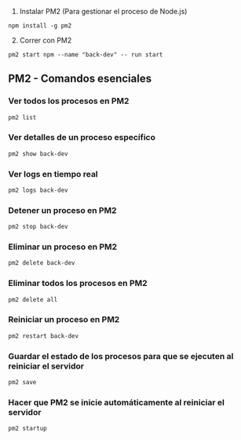 
1. Instalar PM2 (Para gestionar el proceso de Node.js)

```
npm install -g pm2
```

2. Correr con PM2

```
pm2 start npm --name "back-dev" -- run start
```

## PM2 - Comandos esenciales

### Ver todos los procesos en PM2
```sh
pm2 list
```

### Ver detalles de un proceso específico
```sh
pm2 show back-dev
```

### Ver logs en tiempo real
```sh
pm2 logs back-dev
```

### Detener un proceso en PM2
```sh
pm2 stop back-dev
```

### Eliminar un proceso en PM2
```sh
pm2 delete back-dev
```

### Eliminar todos los procesos en PM2
```sh
pm2 delete all
```

### Reiniciar un proceso en PM2
```sh
pm2 restart back-dev
```

### Guardar el estado de los procesos para que se ejecuten al reiniciar el servidor
```sh
pm2 save
```

### Hacer que PM2 se inicie automáticamente al reiniciar el servidor
```sh
pm2 startup
```